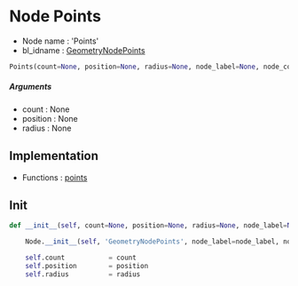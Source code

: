 # Node Points

- Node name : 'Points'
- bl_idname : [GeometryNodePoints](https://docs.blender.org/api/current/bpy.types.GeometryNodePoints.html)


``` python
Points(count=None, position=None, radius=None, node_label=None, node_color=None)
```
##### Arguments

- count : None
- position : None
- radius : None

## Implementation

- Functions : [points](/docs/GeoNodes/GeoNodesTree.md#points)

## Init

``` python
def __init__(self, count=None, position=None, radius=None, node_label=None, node_color=None):

    Node.__init__(self, 'GeometryNodePoints', node_label=node_label, node_color=node_color)

    self.count           = count
    self.position        = position
    self.radius          = radius
```
